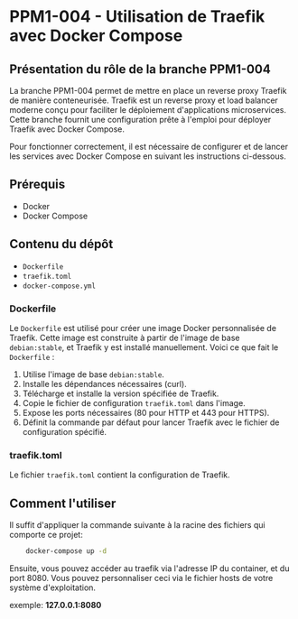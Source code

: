 # PPM1-004 - Utilisation de Traefik avec Docker Compose

## Présentation du rôle de la branche PPM1-004

La branche PPM1-004 permet de mettre en place un reverse proxy Traefik de manière conteneurisée. Traefik est un reverse proxy et load balancer moderne conçu pour faciliter le déploiement d'applications microservices. Cette branche fournit une configuration prête à l'emploi pour déployer Traefik avec Docker Compose.

Pour fonctionner correctement, il est nécessaire de configurer et de lancer les services avec Docker Compose en suivant les instructions ci-dessous.

## Prérequis

- Docker
- Docker Compose

## Contenu du dépôt

- `Dockerfile`
- `traefik.toml`
- `docker-compose.yml`

### Dockerfile

Le `Dockerfile` est utilisé pour créer une image Docker personnalisée de Traefik. Cette image est construite à partir de l'image de base `debian:stable`, et Traefik y est installé manuellement. Voici ce que fait le `Dockerfile` :

1. Utilise l'image de base `debian:stable`.
2. Installe les dépendances nécessaires (curl).
3. Télécharge et installe la version spécifiée de Traefik.
4. Copie le fichier de configuration `traefik.toml` dans l'image.
5. Expose les ports nécessaires (80 pour HTTP et 443 pour HTTPS).
6. Définit la commande par défaut pour lancer Traefik avec le fichier de configuration spécifié.

### traefik.toml

Le fichier `traefik.toml` contient la configuration de Traefik. 

## Comment l'utiliser

Il suffit d'appliquer la commande suivante à la racine des fichiers qui comporte ce projet:

```bash
    docker-compose up -d
```

Ensuite, vous pouvez accéder au traefik via l'adresse IP du container, et du port 8080. Vous pouvez personnaliser ceci via le fichier hosts de votre système d'exploitation.

exemple: **127.0.0.1:8080**
